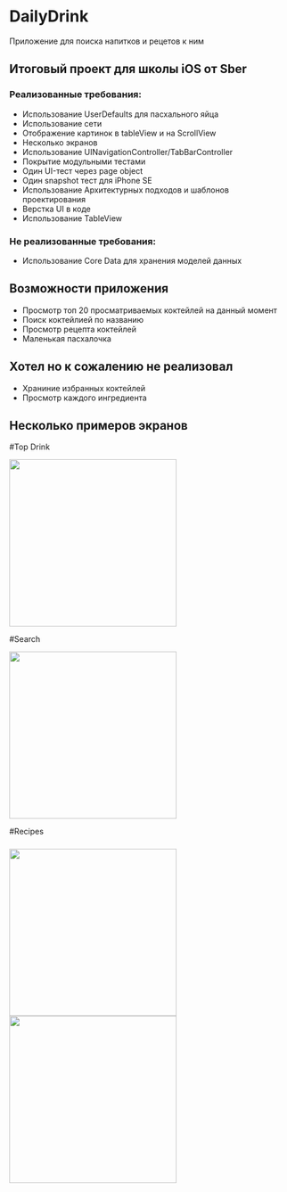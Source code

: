 
# DailyDrink
Приложение для поиска напитков и рецетов к ним
## Итоговый проект для школы iOS от Sber 


### Реализованные требования:
* Использование UserDefaults для пасхального яйца
* Использование сети
* Отображение картинок в tableView и на ScrollView
* Несколько экранов
* Использование UINavigationController/TabBarController
* Покрытие модульными тестами
* Один UI-тест через page object
* Один snapshot тест для iPhone SE 
* Использование Архитектурных подходов и шаблонов проектирования
* Верстка UI в коде
* Использование TableView
### Не реализованные требования:
* Использование Core Data для хранения моделей данных

## Возможности приложения
* Просмотр топ 20 просматриваемых коктейлей на данный момент
* Поиск коктейлией по названию
* Просмотр рецепта коктейлей
* Маленькая пасхалочка
## Хотел но к сожалению не реализовал
* Храниние избранных коктейлей
* Просмотр каждого ингредиента

## Несколько примеров экранов

#Top Drink

<img src="https://github.com/NikitaChirukhin/DailyDrinks/blob/master/Main.jpg" width="300" />

#Search

<img src="https://github.com/NikitaChirukhin/DailyDrinks/blob/master/Search.jpg" width="300" />


#Recipes
###
<img src="https://github.com/NikitaChirukhin/DailyDrinks/blob/master/LongIslandTeaRecipe.jpg" width="300" />
<img src="https://github.com/NikitaChirukhin/DailyDrinks/blob/master/Swedish Coffee.jpg" width="300" />
